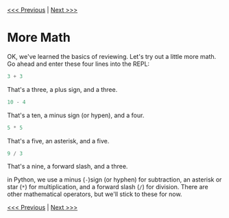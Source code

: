 [<<< Previous](review.md) | [Next >>>](types.md)

# More Math

OK, we've learned the basics of reviewing. Let's try out a little more math. Go ahead and enter these four lines into the REPL:

```python
3 + 3
```

That's a three, a plus sign, and a three.

```python
10 - 4
```
That's a ten, a minus sign (or hypen), and a four.

```python
5 * 5
```

That's a five, an asterisk, and a five.

```python
9 / 3
```

That's a nine, a forward slash, and a three.

in Python, we use a minus (`-`)sign (or hyphen) for subtraction, an asterisk or star (`*`) for multiplication, and a forward slash (`/`) for division. There are other mathematical operators, but we'll stick to these for now.


[<<< Previous](review.md) | [Next >>>](types.md)
